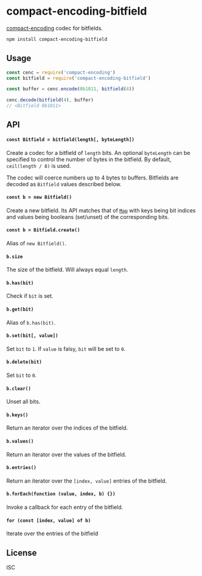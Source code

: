 # compact-encoding-bitfield

[compact-encoding](https://github.com/compact-encoding/compact-encoding) codec for bitfields.

```sh
npm install compact-encoding-bitfield
```

## Usage

```js
const cenc = require('compact-encoding')
const bitfield = require('compact-encoding-bitfield')

const buffer = cenc.encode(0b1011, bitfield(4))

cenc.decode(bitfield(4), buffer)
// <Bitfield 0b1011>
```

## API

#### `const Bitfield = bitfield(length[, byteLength])`

Create a codec for a bitfield of `length` bits. An optional `byteLength` can be specified to control the number of bytes in the bitfield. By default, `ceil(length / 8)` is used.

The codec will coerce numbers up to 4 bytes to buffers. Bitfields are decoded as `Bitfield` values described below.

#### `const b = new Bitfield()`

Create a new bitfield. Its API matches that of [`Map`](https://developer.mozilla.org/en-US/docs/Web/JavaScript/Reference/Global_Objects/Map) with keys being bit indices and values being booleans (set/unset) of the corresponding bits.

#### `const b = Bitfield.create()`

Alias of `new Bitfield()`.

#### `b.size`

The size of the bitfield. Will always equal `length`.

#### `b.has(bit)`

Check if `bit` is set.

#### `b.get(bit)`

Alias of `b.has(bit)`.

#### `b.set(bit[, value])`

Set `bit` to `1`. If `value` is falsy, `bit` will be set to `0`.

#### `b.delete(bit)`

Set `bit` to `0`.

#### `b.clear()`

Unset all bits.

#### `b.keys()`

Return an iterator over the indices of the bitfield.

#### `b.values()`

Return an iterator over the values of the bitfield.

#### `b.entries()`

Return an iterator over the `[index, value]` entries of the bitfield.

#### `b.forEach(function (value, index, b) {})`

Invoke a callback for each entry of the bitfield.

#### `for (const [index, value] of b)`

Iterate over the entries of the bitfield

## License

ISC
